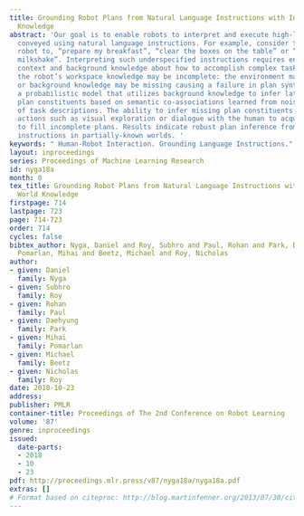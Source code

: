 ```yaml
---
title: Grounding Robot Plans from Natural Language Instructions with Incomplete World
  Knowledge
abstract: 'Our goal is to enable robots to interpret and execute high-level tasks
  conveyed using natural language instructions. For example, consider tasking a household
  robot to, “prepare my breakfast”, “clear the boxes on the table” or “make me a fruit
  milkshake”. Interpreting such underspecified instructions requires environmental
  context and background knowledge about how to accomplish complex tasks. Further,
  the robot’s workspace knowledge may be incomplete: the environment may only be partially-observed
  or background knowledge may be missing causing a failure in plan synthesis. We introduce
  a probabilistic model that utilizes background knowledge to infer latent or missing
  plan constituents based on semantic co-associations learned from noisy textual corpora
  of task descriptions. The ability to infer missing plan constituents enables information-seeking
  actions such as visual exploration or dialogue with the human to acquire new knowledge
  to fill incomplete plans. Results indicate robust plan inference from under-specified
  instructions in partially-known worlds. '
keywords: " Human-Robot Interaction. Grounding Language Instructions."
layout: inproceedings
series: Proceedings of Machine Learning Research
id: nyga18a
month: 0
tex_title: Grounding Robot Plans from Natural Language Instructions with Incomplete
  World Knowledge
firstpage: 714
lastpage: 723
page: 714-723
order: 714
cycles: false
bibtex_author: Nyga, Daniel and Roy, Subhro and Paul, Rohan and Park, Daehyung and
  Pomarlan, Mihai and Beetz, Michael and Roy, Nicholas
author:
- given: Daniel
  family: Nyga
- given: Subhro
  family: Roy
- given: Rohan
  family: Paul
- given: Daehyung
  family: Park
- given: Mihai
  family: Pomarlan
- given: Michael
  family: Beetz
- given: Nicholas
  family: Roy
date: 2018-10-23
address: 
publisher: PMLR
container-title: Proceedings of The 2nd Conference on Robot Learning
volume: '87'
genre: inproceedings
issued:
  date-parts:
  - 2018
  - 10
  - 23
pdf: http://proceedings.mlr.press/v87/nyga18a/nyga18a.pdf
extras: []
# Format based on citeproc: http://blog.martinfenner.org/2013/07/30/citeproc-yaml-for-bibliographies/
---
```

